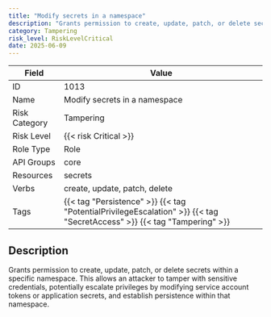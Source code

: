 ```yaml
---
title: "Modify secrets in a namespace"
description: "Grants permission to create, update, patch, or delete secrets within a specific namespace. This allows an attacker to tamper with sensitive credentials, potentially escalate privileges by modifying service account tokens or application secrets, and establish persistence within that namespace."
category: Tampering
risk_level: RiskLevelCritical
date: 2025-06-09
---
```


| Field         | Value                                                                                                                   |
| ------------- | ----------------------------------------------------------------------------------------------------------------------- |
| ID            | 1013                                                                                                                    |
| Name          | Modify secrets in a namespace                                                                                           |
| Risk Category | Tampering                                                                                                               |
| Risk Level    | {{< risk Critical >}}                                                                                                   |
| Role Type     | Role                                                                                                                    |
| API Groups    | core                                                                                                                    |
| Resources     | secrets                                                                                                                 |
| Verbs         | create, update, patch, delete                                                                                           |
| Tags          | {{< tag "Persistence" >}} {{< tag "PotentialPrivilegeEscalation" >}} {{< tag "SecretAccess" >}} {{< tag "Tampering" >}} |

## Description

Grants permission to create, update, patch, or delete secrets within a specific namespace. This allows an attacker to tamper with sensitive credentials, potentially escalate privileges by modifying service account tokens or application secrets, and establish persistence within that namespace.
